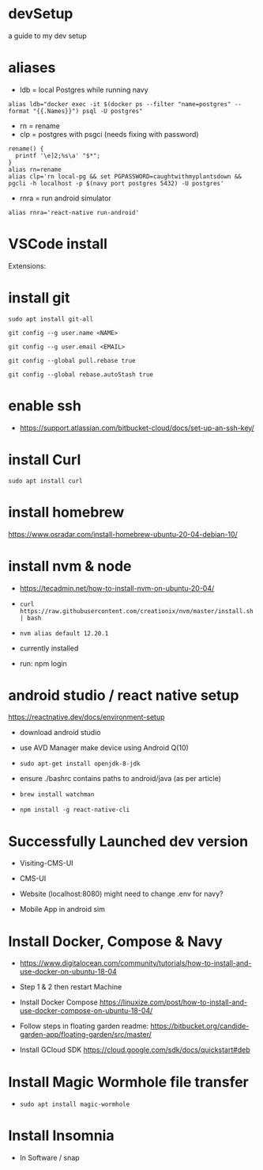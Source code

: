 # devSetup
a guide to my dev setup

# aliases
- ldb = local Postgres while running navy

```alias ldb="docker exec -it $(docker ps --filter "name=postgres" --format "{{.Names}}") psql -U postgres"```

- rn = rename
- clp = postgres with psgci (needs fixing with password)

``` 
rename() {
  printf '\e]2;%s\a' "$*";
}
alias rn=rename
alias clp='rn local-pg && set PGPASSWORD=caughtwithmyplantsdown && pgcli -h localhost -p $(navy port postgres 5432) -U postgres'
```

- rnra = run android simulator

```alias rnra='react-native run-android'```



# VSCode install
Extensions:


# install git 
```sudo apt install git-all```

```git config --g user.name <NAME>```

```git config --g user.email <EMAIL>```

```git config --global pull.rebase true```

```git config --global rebase.autoStash true```


# enable ssh
 - https://support.atlassian.com/bitbucket-cloud/docs/set-up-an-ssh-key/

# install Curl
```sudo apt install curl ```

# install homebrew
https://www.osradar.com/install-homebrew-ubuntu-20-04-debian-10/

# install nvm & node
 - https://tecadmin.net/how-to-install-nvm-on-ubuntu-20-04/
 
 - ```curl https://raw.githubusercontent.com/creationix/nvm/master/install.sh | bash```
 
 - ```nvm alias default 12.20.1```
 
 - currently installed
 
 - run: npm login 
 

# android studio / react native setup
https://reactnative.dev/docs/environment-setup
 - download android studio
 
 - use AVD Manager make device using Android Q(10)
 
 - ```sudo apt-get install openjdk-8-jdk```
 
 - ensure ./bashrc contains paths to android/java (as per article)
 
 - ```brew install watchman```
 
 - ```npm install -g react-native-cli```
 
 
 # Successfully Launched dev version
 - Visiting-CMS-UI
 
 - CMS-UI
 
 - Website (localhost:8080) might need to change .env for navy?
 
 - Mobile App in android sim

# Install Docker, Compose & Navy
 - https://www.digitalocean.com/community/tutorials/how-to-install-and-use-docker-on-ubuntu-18-04
 - Step 1 & 2 then restart Machine
 
 - Install Docker Compose
https://linuxize.com/post/how-to-install-and-use-docker-compose-on-ubuntu-18-04/

 - Follow steps in floating garden readme: https://bitbucket.org/candide-garden-app/floating-garden/src/master/

 - Install GCloud SDK https://cloud.google.com/sdk/docs/quickstart#deb

# Install Magic Wormhole file transfer
 - ```sudo apt install magic-wormhole```
 
# Install Insomnia
 - In Software / snap
